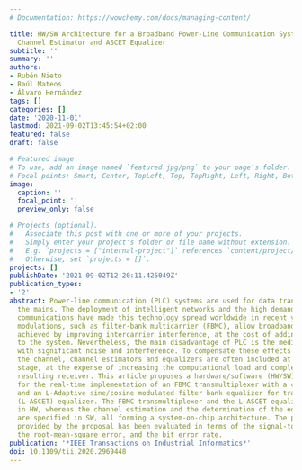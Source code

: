 ```yaml
---
# Documentation: https://wowchemy.com/docs/managing-content/

title: HW/SW Architecture for a Broadband Power-Line Communication System With LS
  Channel Estimator and ASCET Equalizer
subtitle: ''
summary: ''
authors:
- Rubén Nieto
- Raúl Mateos
- Álvaro Hernández
tags: []
categories: []
date: '2020-11-01'
lastmod: 2021-09-02T13:45:54+02:00
featured: false
draft: false

# Featured image
# To use, add an image named `featured.jpg/png` to your page's folder.
# Focal points: Smart, Center, TopLeft, Top, TopRight, Left, Right, BottomLeft, Bottom, BottomRight.
image:
  caption: ''
  focal_point: ''
  preview_only: false

# Projects (optional).
#   Associate this post with one or more of your projects.
#   Simply enter your project's folder or file name without extension.
#   E.g. `projects = ["internal-project"]` references `content/project/deep-learning/index.md`.
#   Otherwise, set `projects = []`.
projects: []
publishDate: '2021-09-02T12:20:11.425049Z'
publication_types:
- '2'
abstract: Power-line communication (PLC) systems are used for data transmission through
  the mains. The deployment of intelligent networks and the high demand for broadband
  communications have made this technology spread worldwide in recent years. Multicarrier
  modulations, such as filter-bank multicarrier (FBMC), allow broadband links to be
  achieved by improving intercarrier interference, at the cost of adding complexity
  to the system. Nevertheless, the main disadvantage of PLC is the medium, commonly
  with significant noise and interference. To compensate these effects inserted by
  the channel, channel estimators and equalizers are often included at the reception
  stage, at the expense of increasing the computational load and complexity of the
  resulting receiver. This article proposes a hardware/software (HW/SW) architecture
  for the real-time implementation of an FBMC transmultiplexer with a channel estimator
  and an L-Adaptive sine/cosine modulated filter bank equalizer for transmultiplexers
  (L-ASCET) equalizer. The FBMC transmultiplexer and the L-ASCET equalizer are implemented
  in HW, whereas the channel estimation and the determination of the equalizer coefficients
  are specified in SW, all forming a system-on-chip architecture. The performance
  provided by the proposal has been evaluated in terms of the signal-to-noise ratio,
  the root-mean-square error, and the bit error rate.
publication: '*IEEE Transactions on Industrial Informatics*'
doi: 10.1109/tii.2020.2969448
---
```

